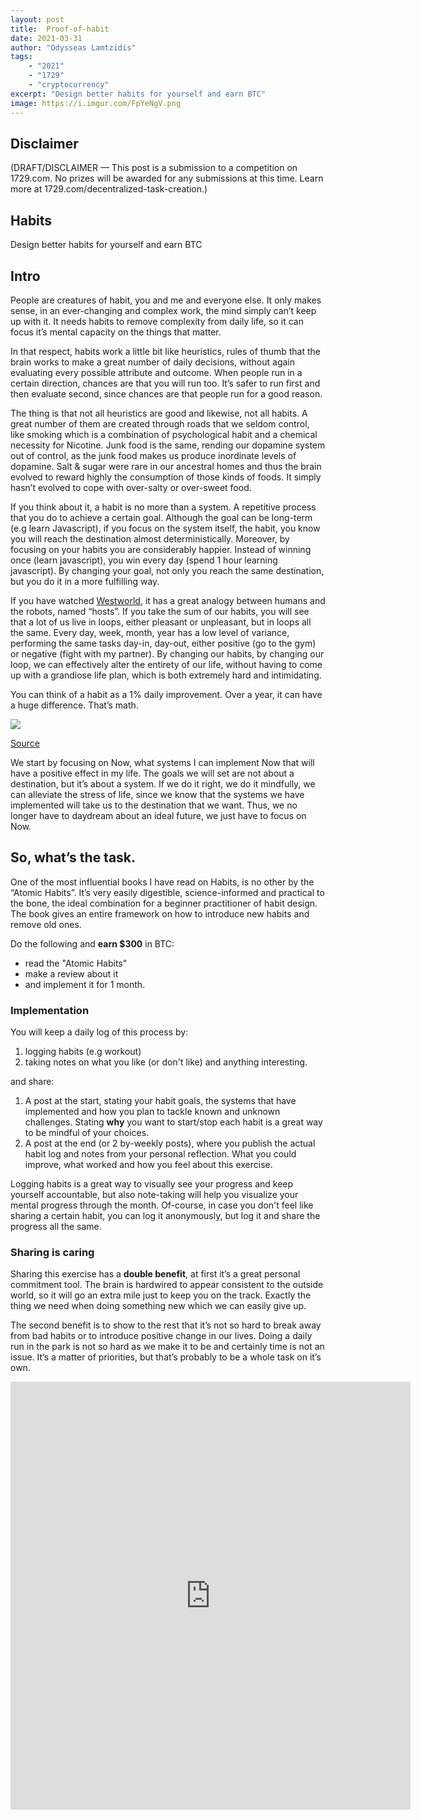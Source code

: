 ```yaml
---
layout: post
title:	Proof-of-habit
date: 2021-03-31
author: "Odysseas Lamtzidis"
tags:
    - "2021"
    - "1729"
    - "cryptocurrency"
excerpt: "Design better habits for yourself and earn BTC"
image: https://i.imgur.com/FpYeNgV.png
---
```


## Disclaimer

(DRAFT/DISCLAIMER — This post is a submission to a competition on 1729.com. No prizes will be awarded for any submissions at this time. Learn more at 1729.com/decentralized-task-creation.)

## Habits

Design better habits for yourself and earn BTC

## Intro

People are creatures of habit, you and me and everyone else. It only makes sense, in an ever-changing and complex work, the mind simply can’t keep up with it. It needs habits to remove complexity from daily life, so it can focus it’s mental capacity on the things that matter.

In that respect, habits work a little bit like heuristics, rules of thumb that the brain works to make a great number of daily decisions, without again evaluating every possible attribute and outcome. When people run in a certain direction, chances are that you will run too. It’s safer to run first and then evaluate second, since chances are that people run for a good reason.

The thing is that not all heuristics are good and likewise, not all habits. A great number of them are created through roads that we seldom control, like smoking which is a combination of psychological habit and a chemical necessity for Nicotine. Junk food is the same, rending our dopamine system out of control, as the junk food makes us produce inordinate levels of dopamine. Salt & sugar were rare in our ancestral homes and thus the brain evolved to reward highly the consumption of those kinds of foods. It simply hasn’t evolved to cope with over-salty or over-sweet food.

If you think about it, a habit is no more than a system. A repetitive process that you do to achieve a certain goal. Although the goal can be long-term (e.g learn Javascript), if you focus on the system itself, the habit, you know you will reach the destination almost deterministically. Moreover, by focusing on your habits you are considerably happier. Instead of winning once (learn javascript), you win every day (spend 1 hour learning javascript). By changing your goal, not only you reach the same destination, but you do it in a more fulfilling way.

If you have watched [Westworld](https://www.youtube.com/watch?v=S94ETUiMZwQ), it has a great analogy between humans and the robots, named “hosts”. If you take the sum of our habits, you will see that a lot of us live in loops, either pleasant or unpleasant, but in loops all the same. Every day, week, month, year has a low level of variance, performing the same tasks day-in, day-out, either positive (go to the gym) or negative (fight with my partner). By changing our habits, by changing our loop, we can effectively alter the entirety of our life, without having to come up with a grandiose life plan, which is both extremely hard and intimidating. 

You can think of a habit as a 1% daily improvement. Over a year, it can have a huge difference. That’s math.

![](https://jamesclear.com/wp-content/uploads/2015/08/tiny-gains-graph-700x700.jpg)

[Source](https://jamesclear.com/continuous-improvement)

We start by focusing on Now, what systems I can implement Now that will have a positive effect in my life. The goals we will set are not about a destination, but it’s about a system. If we do it right, we do it mindfully, we can alleviate the stress of life, since we know that the systems we have implemented will take us to the destination that we want. Thus, we no longer have to daydream about an ideal future, we just have to focus on Now. 

## So, what’s the task.

One of the most influential books I have read on Habits, is no other by the “Atomic Habits”. It’s very easily digestible, science-informed and practical to the bone, the ideal combination for a beginner practitioner of habit design. The book gives an entire framework on how to introduce new habits and remove old ones.

Do the following and **earn $300** in BTC:
- read the "Atomic Habits"
- make a review about it 
- and implement it for 1 month. 

### Implementation 

You will keep a daily log of this process by:
1. logging habits (e.g workout) 
2. taking notes on what you like (or don't like) and anything interesting.

and share:
1. A post at the start, stating your habit goals, the systems that have implemented and how you plan to tackle known and unknown challenges. Stating **why** you want to start/stop each habit is a great way to be mindful of your choices.
2. A post at the end (or 2 by-weekly posts), where you publish the actual habit log and notes from your personal reflection. What you could improve, what worked and how you feel about this exercise.
  
Logging habits is a great way to visually see your progress and keep yourself accountable, but also note-taking will help you visualize your mental progress through the month.  Of-course, in case you don't feel like sharing a certain habit, you can log it anonymously, but log it and share the progress all the same.

### Sharing is caring

Sharing this exercise has a **double benefit**, at first it’s a great personal commitment tool. The brain is hardwired to appear consistent to the outside world, so it will go an extra mile just to keep you on the track. Exactly the thing we need when doing something new which we can easily give up. 

The second benefit is to show to the rest that it’s not so hard to break away from bad habits or to introduce positive change in our lives. Doing a daily run in the park is not so hard as we make it to be and certainly time is not an issue. It’s a matter of priorities, but that’s probably to be a whole task on it’s own. 

<iframe src="https://docs.google.com/forms/d/e/1FAIpQLSdhqcCkIrwTRsTSHbxqtj6qUQ_xScSg6jNYRssCjg-AfgHFoA/viewform?embedded=true" width="640" height="685" frameborder="0" marginheight="0" marginwidth="0">Loading…</iframe>
